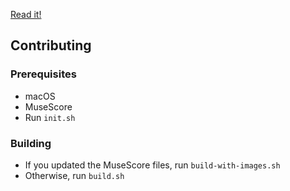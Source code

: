 [Read it!](https://thsoft.github.io/improvisation-handbook)

## Contributing

### Prerequisites

* macOS
* MuseScore
* Run `init.sh`

### Building

* If you updated the MuseScore files, run `build-with-images.sh`
* Otherwise, run `build.sh`

